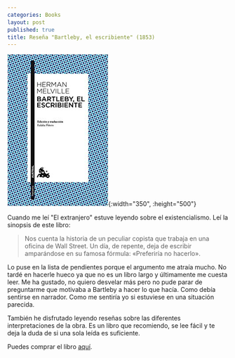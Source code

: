 ```yaml
---
categories: Books
layout: post
published: true
title: Reseña "Bartleby, el escribiente" (1853)
---
```


![](/assets/bartlebyelescribientenarrativa.jpg){:width="350", :height="500"}

Cuando me leí "El extranjero" estuve leyendo sobre el existencialismo. Leí la sinopsis de este libro:

> Nos cuenta la historia de un peculiar copista que trabaja en una oficina de Wall Street. Un día, de repente, deja de escribir amparándose en su famosa fórmula: «Preferiría no hacerlo».

Lo puse en la lista de pendientes porque el argumento me atraía mucho. No tardé en hacerle hueco ya que no es un libro largo y últimamente me cuesta leer. Me ha gustado, no quiero desvelar más pero no pude parar de preguntarme que motivaba a Bartleby a hacer lo que hacía. Como debía sentirse en narrador. Como me sentiría yo si estuviese en una situación parecida.

También he disfrutado leyendo reseñas sobre las diferentes interpretaciones de la obra. Es un libro que recomiendo, se lee fácil y te deja la duda de si una sola leída es suficiente.

Puedes comprar el libro [aquí](https://amazon.es/dp/8467039353).
